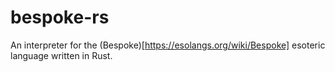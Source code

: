 # bespoke-rs

An interpreter for the (Bespoke)[https://esolangs.org/wiki/Bespoke] esoteric language written in Rust.
